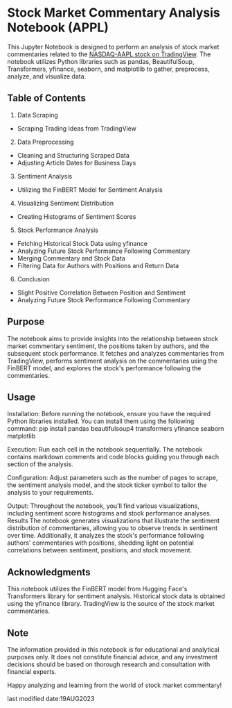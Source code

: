 # Stock Market Commentary Analysis Notebook (APPL)
This Jupyter Notebook is designed to perform an analysis of stock market commentaries related to the [NASDAQ-AAPL stock on TradingView](https://www.tradingview.com/symbols/NASDAQ-AAPL/ideas/). The notebook utilizes Python libraries such as pandas, BeautifulSoup, Transformers, yfinance, seaborn, and matplotlib to gather, preprocess, analyze, and visualize data.

## Table of Contents

1. Data Scraping
- Scraping Trading Ideas from TradingView
2. Data Preprocessing
- Cleaning and Structuring Scraped Data
- Adjusting Article Dates for Business Days
3. Sentiment Analysis
- Utilizing the FinBERT Model for Sentiment Analysis
4. Visualizing Sentiment Distribution
- Creating Histograms of Sentiment Scores
5. Stock Performance Analysis
- Fetching Historical Stock Data using yfinance
- Analyzing Future Stock Performance Following Commentary
- Merging Commentary and Stock Data
- Filtering Data for Authors with Positions and Return Data
6. Conclusion
- Slight Positive Correlation Between Position and Sentiment
- Analyzing Future Stock Performance Following Commentary
## Purpose
The notebook aims to provide insights into the relationship between stock market commentary sentiment, the positions taken by authors, and the subsequent stock performance. It fetches and analyzes commentaries from TradingView, performs sentiment analysis on the commentaries using the FinBERT model, and explores the stock's performance following the commentaries.

## Usage 
Installation: Before running the notebook, ensure you have the required Python libraries installed. You can install them using the following command:
pip install pandas beautifulsoup4 transformers yfinance seaborn matplotlib

Execution: Run each cell in the notebook sequentially. The notebook contains markdown comments and code blocks guiding you through each section of the analysis.

Configuration: Adjust parameters such as the number of pages to scrape, the sentiment analysis model, and the stock ticker symbol to tailor the analysis to your requirements.

Output: Throughout the notebook, you'll find various visualizations, including sentiment score histograms and stock performance analyses.
Results
The notebook generates visualizations that illustrate the sentiment distribution of commentaries, allowing you to observe trends in sentiment over time. Additionally, it analyzes the stock's performance following authors' commentaries with positions, shedding light on potential correlations between sentiment, positions, and stock movement.

## Acknowledgments
This notebook utilizes the FinBERT model from Hugging Face's Transformers library for sentiment analysis.
Historical stock data is obtained using the yfinance library.
TradingView is the source of the stock market commentaries.
## Note
The information provided in this notebook is for educational and analytical purposes only. It does not constitute financial advice, and any investment decisions should be based on thorough research and consultation with financial experts.

Happy analyzing and learning from the world of stock market commentary!

last modified date:19AUG2023
